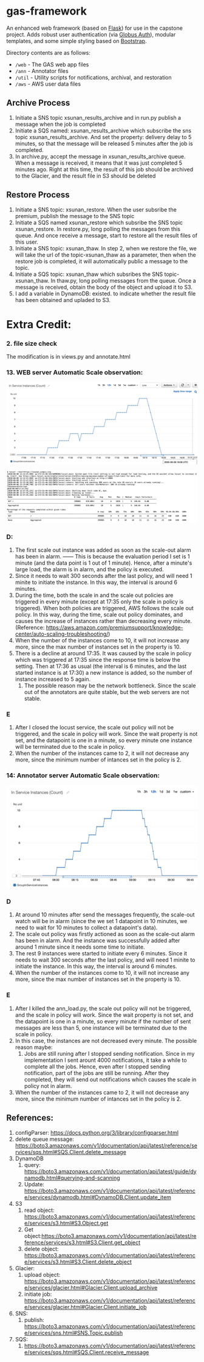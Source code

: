 # gas-framework
An enhanced web framework (based on [Flask](http://flask.pocoo.org/)) for use in the capstone project. Adds robust user authentication (via [Globus Auth](https://docs.globus.org/api/auth)), modular templates, and some simple styling based on [Bootstrap](http://getbootstrap.com/).

Directory contents are as follows:
* `/web` - The GAS web app files
* `/ann` - Annotator files
* `/util` - Utility scripts for notifications, archival, and restoration
* `/aws` - AWS user data files

## Archive Process

1. Initiate a SNS topic xsunan_results_archive and in run.py publish a message when the job is completed
2. Initiate a SQS named: xsunan_results_archive which subscribe the sns topic xsunan_results_archive. And set the property: delivery delay to 5 minutes, so that the message will be released 5 minutes after the job is completed.
3. In archive.py, accept the message in xsunan_results_archive queue. When a message is received, it means that it was just completed 5 minutes ago. Right at this time, the result of this job should be archived to the Glacier, and the result file in S3 should be deleted

## Restore Process

1. Initiate a SNS topic: xsunan_restore. When the user subsribe the premium, publish the message to the SNS topic
2. Initiate a SQS named xsunan_restore which subsribe the SNS topic xsunan_restore. In restore.py, long polling the messages from this queue. And once receive a message, start to restore all the result files of this user.
3. Initiate a SNS topic: xsunan_thaw. In step 2, when we restore the file, we will take the url of the topic-xsunan_thaw as a parameter, then when the restore job is completed, it will automatically public a message to the topic.
4. Initiate a SQS topic: xsunan_thaw which subsribes the SNS topic-xsunan_thaw. In thaw.py, long polling messages from the queue. Once a message is received, obtain the body of the object and upload it to S3.
5. I add a variable in DynamoDB: existed. to indicate whether the result file has been obtained and upladed to S3.

# Extra Credit:

### 2. file size check

The modification is in views.py and annotate.html

### 13. WEB server Automatic Scale observation: 

![Web Instances Monitor](./readme_images/web_instances.png)



![Web Locust Terminal](./readme_images/web_terminal.png)

### D:

1. The first scale out instance was added as soon as the scale-out alarm has been in alarm. —— This is because the evaluation period I set is 1 minute (and the data point is 1 out of 1 minute). Hence, after a minute's large load, the alarm is in alarm, and the policy is executed.
2.  Since it needs to wait 300 seconds after the last policy, and will need 1 minite to initiate the instance. In this way, the interval is around 6 minutes. 
3. During the time, both the scale in and the scale out policies are triggered in every minute (except at 17:35 only the scale in policy is triggered). When both policies are triggered, AWS follows the scale out policy. In this way, during the time, scale out policy dominates, and causes the increase of instances rather than decreasing every minute. (Reference: https://aws.amazon.com/premiumsupport/knowledge-center/auto-scaling-troubleshooting/)
4. When the number of the instances come to 10, it will not increase any more, since the max number of instances set in the property is 10.
5. There is a decline at around 17:35. It was caused by the scale in policy which was triggered at 17:35 since the response time is below the setting. Then at 17:36 as usual (the interval is 6 minutes, and the last started instance is at 17:30) a new instance is added, so the number of instance increased to 5 again.
   1. The possible reason may be the network bottleneck. Since the scale out of the annotators are quite stable, but the web servers are not stable.

### E

1. After I closed the locust service, the scale out policy will not be triggered, and the scale in policy will work. Since the wait property is not set, and the datapoint is one in a minute, so every minute one instance will be terminated due to the scale in policy.
2. When the number of the instances came to 2, it will not decrease any more, since the minimum number of intances set in the policy is 2.



### 14: Annotator server Automatic Scale observation: 

![image-20200608123907629](./readme_images/ann_monitor.png)

### D

1. At around 10 minutes after send the messages frequently, the scale-out watch will be in alarm (since the we set 1 datapoint in 10 minutes, we need to wait for 10 minutes to collect a datapoint's data). 
2. The scale out policy was firstly actioned as soon as the scale-out alarm has been in alarm. And the instance was successfully added after around 1 minute since it needs some time to initiate.
3. The rest 9 instances were started to initiate every 6 minutes. Since it needs to wait 300 seconds after the last policy, and will need 1 minite to initiate the instance. In this way, the interval is around 6 minutes. 
4. When the number of the instances come to 10, it will not increase any more, since the max number of instances set in the property is 10.

### E

1. After I killed the ann_load.py, the scale out policy will not be triggered, and the scale in policy will work. Since the wait property is not set, and the datapoint is one in a minute, so every minute if the number of sent messages are less than 5, one instance will be terminated due to the scale in policy.
2. In this case, the instances are not decreased every minute. The possible reason maybe:
   1. Jobs are still runing after I stopped sending notification. Since in my implementation I sent arount 4000 notifications, it take a while to complete all the jobs. Hence, even after I stopped sending notification, part of the jobs are still be running. After they completed, they will send out notifications which causes the scale in policy not in alarm. 
3. When the number of the instances came to 2, it will not decrease any more, since the minimum number of intances set in the policy is 2.

## References:

1. configParser: https://docs.python.org/3/library/configparser.html
2. delete queue message: https://boto3.amazonaws.com/v1/documentation/api/latest/reference/services/sqs.html#SQS.Client.delete_message
3. DynamoDB 
   1. query: https://boto3.amazonaws.com/v1/documentation/api/latest/guide/dynamodb.html#querying-and-scanning
   2. Update: https://boto3.amazonaws.com/v1/documentation/api/latest/reference/services/dynamodb.html#DynamoDB.Client.update_item
4. S3
   1. read object: https://boto3.amazonaws.com/v1/documentation/api/latest/reference/services/s3.html#S3.Object.get
   2. Get object:https://boto3.amazonaws.com/v1/documentation/api/latest/reference/services/s3.html#S3.Client.get_object
   3. delete object: https://boto3.amazonaws.com/v1/documentation/api/latest/reference/services/s3.html#S3.Client.delete_object
5. Glacier:
   1. upload object: https://boto3.amazonaws.com/v1/documentation/api/latest/reference/services/glacier.html#Glacier.Client.upload_archive
   2. initiate job: https://boto3.amazonaws.com/v1/documentation/api/latest/reference/services/glacier.html#Glacier.Client.initiate_job
6. SNS:
   1. publish: https://boto3.amazonaws.com/v1/documentation/api/latest/reference/services/sns.html#SNS.Topic.publish
7. SQS:
   1. https://boto3.amazonaws.com/v1/documentation/api/latest/reference/services/sqs.html#SQS.Client.receive_message
